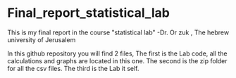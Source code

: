 # Final_report_statistical_lab
This is my final report in the course "statistical lab" -Dr. Or zuk , The hebrew university of Jerusalem

In this github repository you will find 2 files,
The first is the Lab code, all the calculations and graphs are located in this one.
The second is the zip folder for all the csv files.
The third is the Lab it self.
